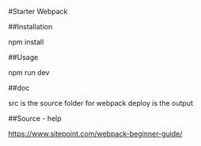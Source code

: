 #Starter Webpack

##Installation

npm install


##Usage

npm run dev


##doc

src is the source folder for webpack
deploy is the output



##Source - help 

https://www.sitepoint.com/webpack-beginner-guide/